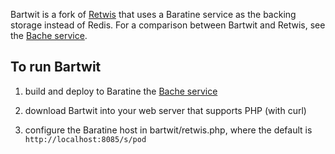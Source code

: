 Bartwit is a fork of [Retwis](http://redis.io/topics/twitter-clone) that uses a Baratine service as the backing
storage instead of Redis.  For a comparison between Bartwit and Retwis, see the [Bache service](https://github.com/baratine/bache).

To run Bartwit
--------------
1. build and deploy to Baratine the [Bache service](https://github.com/baratine/bache)

2. download Bartwit into your web server that supports PHP (with curl)

3. configure the Baratine host in bartwit/retwis.php, where the default is `http://localhost:8085/s/pod`
